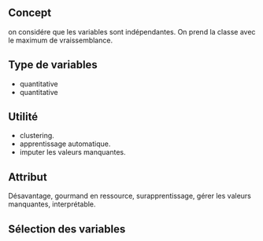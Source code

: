 ## Concept

on considére que les variables sont indépendantes. On prend la classe avec le maximum de vraissemblance.

## Type de variables

* quantitative
* quantitative

## Utilité

* clustering.
* apprentissage automatique.
* imputer les valeurs manquantes.

## Attribut

Désavantage, gourmand en ressource, surapprentissage, gérer les valeurs manquantes, interprétable.

## Sélection des variables

